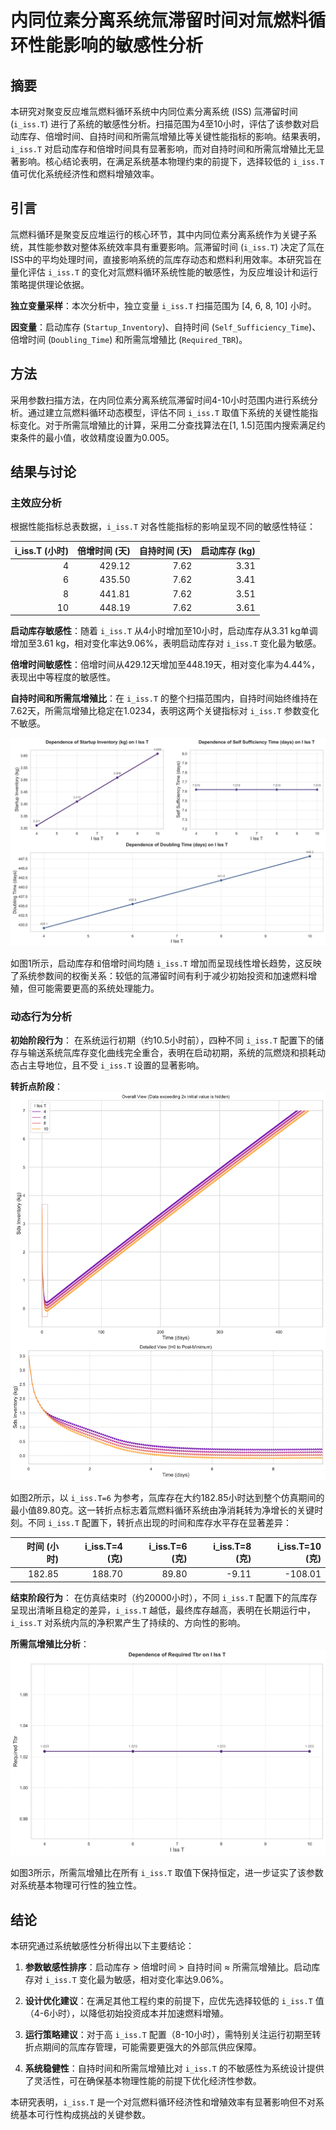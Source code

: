 # 内同位素分离系统氚滞留时间对氚燃料循环性能影响的敏感性分析

## 摘要

本研究对聚变反应堆氚燃料循环系统中内同位素分离系统 (ISS) 氚滞留时间 (`i_iss.T`) 进行了系统的敏感性分析。扫描范围为4至10小时，评估了该参数对启动库存、倍增时间、自持时间和所需氚增殖比等关键性能指标的影响。结果表明，`i_iss.T` 对启动库存和倍增时间具有显著影响，而对自持时间和所需氚增殖比无显著影响。核心结论表明，在满足系统基本物理约束的前提下，选择较低的 `i_iss.T` 值可优化系统经济性和燃料增殖效率。

## 引言

氚燃料循环是聚变反应堆运行的核心环节，其中内同位素分离系统作为关键子系统，其性能参数对整体系统效率具有重要影响。氚滞留时间 (`i_iss.T`) 决定了氚在ISS中的平均处理时间，直接影响系统的氚库存动态和燃料利用效率。本研究旨在量化评估 `i_iss.T` 的变化对氚燃料循环系统性能的敏感性，为反应堆设计和运行策略提供理论依据。

**独立变量采样**：本次分析中，独立变量 `i_iss.T` 扫描范围为 [4, 6, 8, 10] 小时。

**因变量**：启动库存 (`Startup_Inventory`)、自持时间 (`Self_Sufficiency_Time`)、倍增时间 (`Doubling_Time`) 和所需氚增殖比 (`Required_TBR`)。

## 方法

采用参数扫描方法，在内同位素分离系统氚滞留时间4-10小时范围内进行系统分析。通过建立氚燃料循环动态模型，评估不同 `i_iss.T` 取值下系统的关键性能指标变化。对于所需氚增殖比的计算，采用二分查找算法在[1, 1.5]范围内搜索满足约束条件的最小值，收敛精度设置为0.005。

## 结果与讨论

### 主效应分析

根据性能指标总表数据，`i_iss.T` 对各性能指标的影响呈现不同的敏感性特征：

| i_iss.T (小时) | 倍增时间 (天) | 自持时间 (天) | 启动库存 (kg) |
|---------------:|---------------:|---------------:|--------------:|
| 4 | 429.12 | 7.62 | 3.31 |
| 6 | 435.50 | 7.62 | 3.41 |
| 8 | 441.81 | 7.62 | 3.51 |
| 10 | 448.19 | 7.62 | 3.61 |

**启动库存敏感性**：随着 `i_iss.T` 从4小时增加至10小时，启动库存从3.31 kg单调增加至3.61 kg，相对变化率达9.06%，表明启动库存对 `i_iss.T` 变化最为敏感。

**倍增时间敏感性**：倍增时间从429.12天增加至448.19天，相对变化率为4.44%，表现出中等程度的敏感性。

**自持时间和所需氚增殖比**：在 `i_iss.T` 的整个扫描范围内，自持时间始终维持在7.62天，所需氚增殖比稳定在1.0234，表明这两个关键指标对 `i_iss.T` 参数变化不敏感。

![性能指标趋势曲线图](combined_analysis_plots.svg)

如图1所示，启动库存和倍增时间均随 `i_iss.T` 增加而呈现线性增长趋势，这反映了系统参数间的权衡关系：较低的氚滞留时间有利于减少初始投资和加速燃料增殖，但可能需要更高的系统处理能力。

### 动态行为分析

**初始阶段行为**：
在系统运行初期（约10.5小时前），四种不同 `i_iss.T` 配置下的储存与输送系统氚库存变化曲线完全重合，表明在启动初期，系统的氚燃烧和损耗动态占主导地位，且不受 `i_iss.T` 设置的显著影响。

**转折点阶段**：
![SDS Inventory 的时间曲线图](sweep_sds_inventory_vs_i_iss_T.svg)

如图2所示，以 `i_iss.T=6` 为参考，氚库存在大约182.85小时达到整个仿真期间的最小值89.80克。这一转折点标志着氚燃料循环系统由净消耗转为净增长的关键时刻。不同 `i_iss.T` 配置下，转折点出现的时间和库存水平存在显著差异：

| 时间 (小时) | i_iss.T=4 (克) | i_iss.T=6 (克) | i_iss.T=8 (克) | i_iss.T=10 (克) |
|------------:|----------------:|----------------:|----------------:|-----------------:|
| 182.85 | 188.70 | 89.80 | -9.11 | -108.01 |

**结束阶段行为**：
在仿真结束时（约20000小时），不同 `i_iss.T` 配置下的氚库存呈现出清晰且稳定的差异，`i_iss.T` 越低，最终库存越高，表明在长期运行中，`i_iss.T` 对系统内氚的净积累产生了持续的、方向性的影响。

**所需氚增殖比分析**：
![Required TBR vs i iss T](line_Required_TBR_vs_i_iss.T.svg)

如图3所示，所需氚增殖比在所有 `i_iss.T` 取值下保持恒定，进一步证实了该参数对系统基本物理可行性的独立性。

## 结论

本研究通过系统敏感性分析得出以下主要结论：

1. **参数敏感性排序**：启动库存 > 倍增时间 > 自持时间 ≈ 所需氚增殖比。启动库存对 `i_iss.T` 变化最为敏感，相对变化率达9.06%。

2. **设计优化建议**：在满足其他工程约束的前提下，应优先选择较低的 `i_iss.T` 值（4-6小时），以降低初始投资成本并加速燃料增殖。

3. **运行策略建议**：对于高 `i_iss.T` 配置（8-10小时），需特别关注运行初期至转折点期间的氚库存管理，可能需要更强大的外部氚供应保障。

4. **系统稳健性**：自持时间和所需氚增殖比对 `i_iss.T` 的不敏感性为系统设计提供了灵活性，可在确保基本物理性能的前提下优化经济性参数。

本研究表明，`i_iss.T` 是一个对氚燃料循环经济性和增殖效率有显著影响但不对系统基本可行性构成挑战的关键参数。